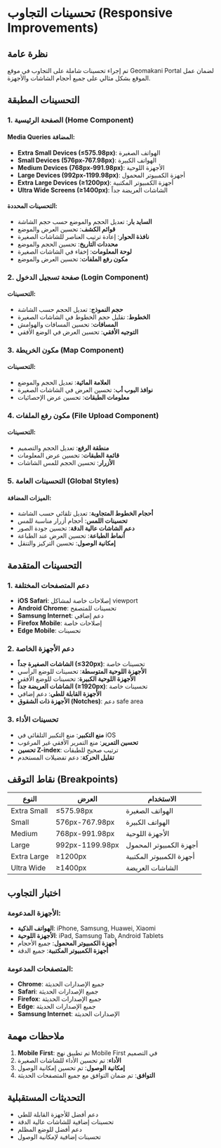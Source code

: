 # تحسينات التجاوب (Responsive Improvements)

## نظرة عامة
تم إجراء تحسينات شاملة على التجاوب في موقع Geomakani Portal لضمان عمل الموقع بشكل مثالي على جميع أحجام الشاشات والأجهزة.

## التحسينات المطبقة

### 1. الصفحة الرئيسية (Home Component)

#### Media Queries المضافة:
- **Extra Small Devices (≤575.98px)**: الهواتف الصغيرة
- **Small Devices (576px-767.98px)**: الهواتف الكبيرة
- **Medium Devices (768px-991.98px)**: الأجهزة اللوحية
- **Large Devices (992px-1199.98px)**: أجهزة الكمبيوتر المحمول
- **Extra Large Devices (≥1200px)**: أجهزة الكمبيوتر المكتبية
- **Ultra Wide Screens (≥1400px)**: الشاشات العريضة جداً

#### التحسينات المحددة:
- **السايد بار**: تعديل الحجم والموضع حسب حجم الشاشة
- **قوائم الكشف**: تحسين العرض والموضع
- **نافذة الحوار**: إعادة ترتيب العناصر للشاشات الصغيرة
- **محددات التاريخ**: تحسين الحجم والموضع
- **لوحة المعلومات**: إخفاء في الشاشات الصغيرة
- **مكون رفع الملفات**: تحسين العرض والموضع

### 2. صفحة تسجيل الدخول (Login Component)

#### التحسينات:
- **حجم النموذج**: تعديل الحجم حسب الشاشة
- **الخطوط**: تقليل حجم الخطوط في الشاشات الصغيرة
- **المسافات**: تحسين المسافات والهوامش
- **التوجيه الأفقي**: تحسين العرض في الوضع الأفقي

### 3. مكون الخريطة (Map Component)

#### التحسينات:
- **العلامة المائية**: تعديل الحجم والموضع
- **نوافذ البوب أب**: تحسين العرض في الشاشات الصغيرة
- **معلومات الطبقات**: تحسين عرض الإحصائيات

### 4. مكون رفع الملفات (File Upload Component)

#### التحسينات:
- **منطقة الرفع**: تعديل الحجم والتصميم
- **قائمة الطبقات**: تحسين عرض المعلومات
- **الأزرار**: تحسين الحجم للمس الشاشات

### 5. التحسينات العامة (Global Styles)

#### الميزات المضافة:
- **أحجام الخطوط المتجاوبة**: تعديل تلقائي حسب الشاشة
- **تحسينات اللمس**: أحجام أزرار مناسبة للمس
- **دعم الشاشات عالية الدقة**: تحسين جودة الصور
- **أنماط الطباعة**: تحسين العرض عند الطباعة
- **إمكانية الوصول**: تحسين التركيز والتنقل

## التحسينات المتقدمة

### 1. دعم المتصفحات المختلفة
- **iOS Safari**: إصلاحات خاصة لمشاكل viewport
- **Android Chrome**: تحسينات للمتصفح
- **Samsung Internet**: دعم إضافي
- **Firefox Mobile**: إصلاحات خاصة
- **Edge Mobile**: تحسينات

### 2. دعم الأجهزة الخاصة
- **الشاشات الصغيرة جداً (≤320px)**: تحسينات خاصة
- **الأجهزة اللوحية المتوسطة**: تحسينات للوضع الرأسي
- **الأجهزة اللوحية الكبيرة**: تحسينات للوضع الأفقي
- **الشاشات العريضة جداً (≥1920px)**: تحسينات خاصة
- **الأجهزة القابلة للطي**: دعم إضافي
- **الأجهزة ذات الشقوق (Notches)**: دعم safe area

### 3. تحسينات الأداء
- **منع التكبير**: منع التكبير التلقائي في iOS
- **تحسين التمرير**: منع التمرير الأفقي غير المرغوب
- **تحسين Z-index**: ترتيب صحيح للطبقات
- **تقليل الحركة**: دعم تفضيلات المستخدم

## نقاط التوقف (Breakpoints)

| النوع | العرض | الاستخدام |
|-------|-------|-----------|
| Extra Small | ≤575.98px | الهواتف الصغيرة |
| Small | 576px-767.98px | الهواتف الكبيرة |
| Medium | 768px-991.98px | الأجهزة اللوحية |
| Large | 992px-1199.98px | أجهزة الكمبيوتر المحمول |
| Extra Large | ≥1200px | أجهزة الكمبيوتر المكتبية |
| Ultra Wide | ≥1400px | الشاشات العريضة |

## اختبار التجاوب

### الأجهزة المدعومة:
- **الهواتف الذكية**: iPhone, Samsung, Huawei, Xiaomi
- **الأجهزة اللوحية**: iPad, Samsung Tab, Android Tablets
- **أجهزة الكمبيوتر المحمول**: جميع الأحجام
- **أجهزة الكمبيوتر المكتبية**: جميع الدقة

### المتصفحات المدعومة:
- **Chrome**: جميع الإصدارات الحديثة
- **Safari**: جميع الإصدارات الحديثة
- **Firefox**: جميع الإصدارات الحديثة
- **Edge**: جميع الإصدارات الحديثة
- **Samsung Internet**: الإصدارات الحديثة

## ملاحظات مهمة

1. **Mobile First**: تم تطبيق نهج Mobile First في التصميم
2. **الأداء**: تم تحسين الأداء للشاشات الصغيرة
3. **إمكانية الوصول**: تم تحسين إمكانية الوصول
4. **التوافق**: تم ضمان التوافق مع جميع المتصفحات الحديثة

## التحديثات المستقبلية

- دعم أفضل للأجهزة القابلة للطي
- تحسينات إضافية للشاشات عالية الدقة
- دعم أفضل للوضع المظلم
- تحسينات إضافية لإمكانية الوصول 